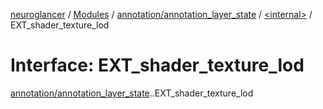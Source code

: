 [neuroglancer](../README.md) / [Modules](../modules.md) / [annotation/annotation\_layer\_state](../modules/annotation_annotation_layer_state.md) / [<internal\>](../modules/annotation_annotation_layer_state._internal_.md) / EXT\_shader\_texture\_lod

# Interface: EXT\_shader\_texture\_lod

[annotation/annotation_layer_state](../modules/annotation_annotation_layer_state.md).[<internal>](../modules/annotation_annotation_layer_state._internal_.md).EXT_shader_texture_lod

